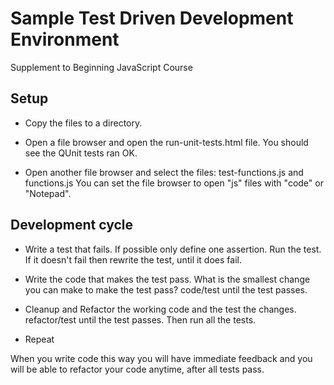 Sample Test Driven Development Environment
==========================================

Supplement to Beginning JavaScript Course

Setup
-----

- Copy the files to a directory.

- Open a file browser and open the run-unit-tests.html file. You
  should see the QUnit tests ran OK.

- Open another file browser and select the files: test-functions.js
  and functions.js  You can set the file browser to open "js" files with
  "code" or "Notepad".

Development cycle
-----------------

- Write a test that fails. If possible only define one assertion. Run
  the test. If it doesn't fail then rewrite the test, until it does fail.

- Write the code that makes the test pass.  What is the smallest
  change you can make to make the test pass? code/test until the test
  passes.

- Cleanup and Refactor the working code and the test the changes.
  refactor/test until the test passes. Then run all the tests.

- Repeat

When you write code this way you will have immediate feedback and you
will be able to refactor your code anytime, after all tests pass.
